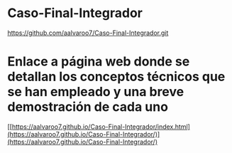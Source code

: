 # Caso-Final-Integrador
https://github.com/aalvaroo7/Caso-Final-Integrador.git

# Enlace a página web donde se detallan los conceptos técnicos que se han empleado y una breve demostración de cada uno

[[https://aalvaroo7.github.io/Caso-Final-Integrador/index.html](https://aalvaroo7.github.io/Caso-Final-Integrador/)](https://aalvaroo7.github.io/Caso-Final-Integrador/)

